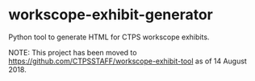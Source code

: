 # workscope-exhibit-generator
Python tool to generate HTML for CTPS workscope exhibits.

NOTE: This project has been moved to https://github.com/CTPSSTAFF/workscope-exhibit-tool as of 14 August 2018.
